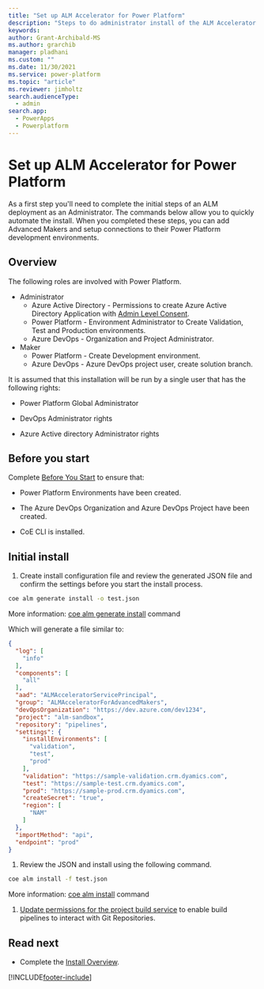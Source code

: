 ```yaml
---
title: "Set up ALM Accelerator for Power Platform"
description: "Steps to do administrator install of the ALM Accelerator using the Center of Excellence (CoE) Command Line Interface (CLI)"
keywords: 
author: Grant-Archibald-MS
ms.author: grarchib
manager: pladhani
ms.custom: ""
ms.date: 11/30/2021
ms.service: power-platform
ms.topic: "article"
ms.reviewer: jimholtz
search.audienceType: 
  - admin
search.app: 
  - PowerApps
  - Powerplatform
---
```


# Set up ALM Accelerator for Power Platform

As a first step you'll need to complete the initial steps of an ALM deployment as an Administrator. The commands below allow you to quickly automate the install. When you completed these steps, you can add Advanced Makers and setup connections to their Power Platform development environments.

## Overview

The following roles are involved with Power Platform.

- Administrator
  - Azure Active Directory - Permissions to create Azure Active Directory Application with [Admin Level Consent](/azure/active-directory/manage-apps/grant-admin-consent).
  - Power Platform - Environment Administrator to Create Validation, Test and Production environments.
  - Azure DevOps - Organization and Project Administrator.
- Maker
  - Power Platform - Create Development environment.
  - Azure DevOps - Azure DevOps project user, create solution branch.

It is assumed that this installation will be run by a single user that has the following rights:

- Power Platform Global Administrator

- DevOps Administrator rights

- Azure Active directory Administrator rights

## Before you start

Complete [Before You Start](./before-you-start.md) to ensure that:

- Power Platform Environments have been created.

- The Azure DevOps Organization and Azure DevOps Project have been created.

- CoE CLI is installed.

## Initial install

1. Create install configuration file and review the generated JSON file and confirm the settings before you start the install process.

  ```bash
  coe alm generate install -o test.json
  ```

  More information: [coe alm generate install](https://github.com/microsoft/coe-starter-kit/tree/main/coe-cli/docs/help/alm/generate/install.md) command

  Which will generate a file similar to:

  ```json
  {
    "log": [
      "info"
    ],
    "components": [
      "all"
    ],
    "aad": "ALMAcceleratorServicePrincipal",
    "group": "ALMAcceleratorForAdvancedMakers",
    "devOpsOrganization": "https://dev.azure.com/dev1234",
    "project": "alm-sandbox",
    "repository": "pipelines",
    "settings": {
      "installEnvironments": [
        "validation",
        "test",
        "prod"
      ],
      "validation": "https://sample-validation.crm.dyamics.com",
      "test": "https://sample-test.crm.dyamics.com",
      "prod": "https://sample-prod.crm.dyamics.com",
      "createSecret": "true",
      "region": [
        "NAM"
      ]
    },
    "importMethod": "api",
    "endpoint": "prod"
  }
  ```

1. Review the JSON and install using the following command.

  ```bash
  coe alm install -f test.json
  ```

  More information: [coe alm install](https://github.com/microsoft/coe-starter-kit/tree/main/coe-cli/docs/help/alm/install.md) command

1. [Update permissions for the project build service](/power-platform/guidance/coe/setup-almacceleratorpowerplatform#update-permissions-for-the-project-build-service) to enable build pipelines to interact with Git Repositories.

## Read next

- Complete the [Install Overview](./overview.md#install-overview).

[!INCLUDE[footer-include](../../../../includes/footer-banner.md)]
